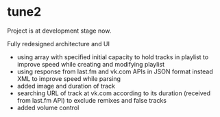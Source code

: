 # tune2
Project is at development stage now.

Fully redesigned architecture and UI
- using array with specified initial capacity to hold tracks in playlist to improve speed while creating and modifying playlist
- using response from last.fm and vk.com APIs in JSON format instead XML to improve speed while parsing
- added image and duration of track
- searching URL of track at vk.com according to its duration (received from last.fm API) to exclude remixes and false tracks
- added volume control
